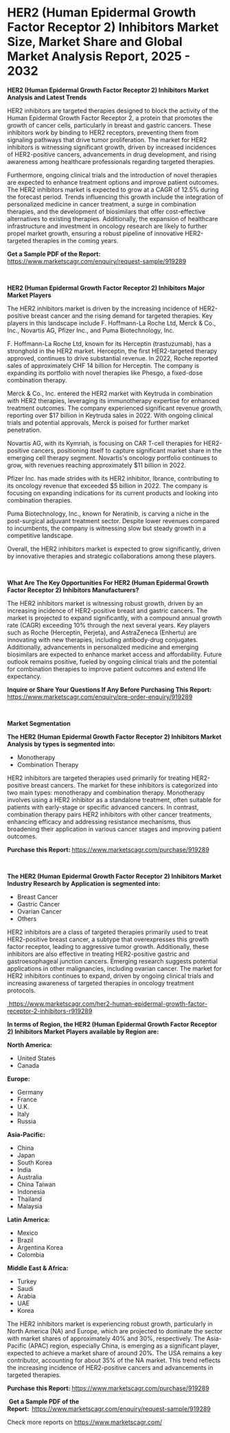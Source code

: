 <p><h1>HER2 (Human Epidermal Growth Factor Receptor 2) Inhibitors Market Size, Market Share and Global Market Analysis Report, 2025 - 2032</h1></p><p><strong>HER2 (Human Epidermal Growth Factor Receptor 2) Inhibitors Market Analysis and Latest Trends</strong></p>
<p><p>HER2 inhibitors are targeted therapies designed to block the activity of the Human Epidermal Growth Factor Receptor 2, a protein that promotes the growth of cancer cells, particularly in breast and gastric cancers. These inhibitors work by binding to HER2 receptors, preventing them from signaling pathways that drive tumor proliferation. The market for HER2 inhibitors is witnessing significant growth, driven by increased incidences of HER2-positive cancers, advancements in drug development, and rising awareness among healthcare professionals regarding targeted therapies. </p><p>Furthermore, ongoing clinical trials and the introduction of novel therapies are expected to enhance treatment options and improve patient outcomes. The HER2 inhibitors market is expected to grow at a CAGR of 12.5% during the forecast period. Trends influencing this growth include the integration of personalized medicine in cancer treatment, a surge in combination therapies, and the development of biosimilars that offer cost-effective alternatives to existing therapies. Additionally, the expansion of healthcare infrastructure and investment in oncology research are likely to further propel market growth, ensuring a robust pipeline of innovative HER2-targeted therapies in the coming years.</p></p>
<p><strong>Get a Sample PDF of the Report:&nbsp;</strong> <a href="https://www.marketscagr.com/enquiry/request-sample/919289?utm_campaign=2462&utm_medium=2&utm_source=Github&utm_content=ia&utm_term=03032025&utm_id=her2-human-epidermal-growth-factor-receptor-2-inhibitors">https://www.marketscagr.com/enquiry/request-sample/919289</a></p>
<p>&nbsp;</p>
<p><strong>HER2 (Human Epidermal Growth Factor Receptor 2) Inhibitors Major Market Players</strong></p>
<p><p>The HER2 inhibitors market is driven by the increasing incidence of HER2-positive breast cancer and the rising demand for targeted therapies. Key players in this landscape include F. Hoffmann-La Roche Ltd, Merck & Co., Inc., Novartis AG, Pfizer Inc., and Puma Biotechnology, Inc.</p><p>F. Hoffmann-La Roche Ltd, known for its Herceptin (trastuzumab), has a stronghold in the HER2 market. Herceptin, the first HER2-targeted therapy approved, continues to drive substantial revenue. In 2022, Roche reported sales of approximately CHF 14 billion for Herceptin. The company is expanding its portfolio with novel therapies like Phesgo, a fixed-dose combination therapy.</p><p>Merck & Co., Inc. entered the HER2 market with Keytruda in combination with HER2 therapies, leveraging its immunotherapy expertise for enhanced treatment outcomes. The company experienced significant revenue growth, reporting over $17 billion in Keytruda sales in 2022. With ongoing clinical trials and potential approvals, Merck is poised for further market penetration.</p><p>Novartis AG, with its Kymriah, is focusing on CAR T-cell therapies for HER2-positive cancers, positioning itself to capture significant market share in the emerging cell therapy segment. Novartis's oncology portfolio continues to grow, with revenues reaching approximately $11 billion in 2022.</p><p>Pfizer Inc. has made strides with its HER2 inhibitor, Ibrance, contributing to its oncology revenue that exceeded $5 billion in 2022. The company is focusing on expanding indications for its current products and looking into combination therapies.</p><p>Puma Biotechnology, Inc., known for Neratinib, is carving a niche in the post-surgical adjuvant treatment sector. Despite lower revenues compared to incumbents, the company is witnessing slow but steady growth in a competitive landscape.</p><p>Overall, the HER2 inhibitors market is expected to grow significantly, driven by innovative therapies and strategic collaborations among these players.</p></p>
<p>&nbsp;</p>
<p><strong>What Are The Key Opportunities For HER2 (Human Epidermal Growth Factor Receptor 2) Inhibitors Manufacturers?</strong></p>
<p><p>The HER2 inhibitors market is witnessing robust growth, driven by an increasing incidence of HER2-positive breast and gastric cancers. The market is projected to expand significantly, with a compound annual growth rate (CAGR) exceeding 10% through the next several years. Key players such as Roche (Herceptin, Perjeta), and AstraZeneca (Enhertu) are innovating with new therapies, including antibody-drug conjugates. Additionally, advancements in personalized medicine and emerging biosimilars are expected to enhance market access and affordability. Future outlook remains positive, fueled by ongoing clinical trials and the potential for combination therapies to improve patient outcomes and extend life expectancy.</p></p>
<p><strong>Inquire or Share Your Questions If Any Before Purchasing This Report:</strong> <a href="https://www.marketscagr.com/enquiry/pre-order-enquiry/919289?utm_campaign=2462&utm_medium=2&utm_source=Github&utm_content=ia&utm_term=03032025&utm_id=her2-human-epidermal-growth-factor-receptor-2-inhibitors">https://www.marketscagr.com/enquiry/pre-order-enquiry/919289</a></p>
<p>&nbsp;</p>
<p><strong>Market Segmentation</strong></p>
<p><strong>The HER2 (Human Epidermal Growth Factor Receptor 2) Inhibitors Market Analysis by types is segmented into:</strong></p>
<p><ul><li>Monotherapy</li><li>Combination Therapy</li></ul></p>
<p><p>HER2 inhibitors are targeted therapies used primarily for treating HER2-positive breast cancers. The market for these inhibitors is categorized into two main types: monotherapy and combination therapy. Monotherapy involves using a HER2 inhibitor as a standalone treatment, often suitable for patients with early-stage or specific advanced cancers. In contrast, combination therapy pairs HER2 inhibitors with other cancer treatments, enhancing efficacy and addressing resistance mechanisms, thus broadening their application in various cancer stages and improving patient outcomes.</p></p>
<p><strong>Purchase this Report:&nbsp;</strong><a href="https://www.marketscagr.com/purchase/919289?utm_campaign=2462&utm_medium=2&utm_source=Github&utm_content=ia&utm_term=03032025&utm_id=her2-human-epidermal-growth-factor-receptor-2-inhibitors">https://www.marketscagr.com/purchase/919289</a></p>
<p>&nbsp;</p>
<p><strong>The HER2 (Human Epidermal Growth Factor Receptor 2) Inhibitors Market Industry Research by Application is segmented into:</strong></p>
<p><ul><li>Breast Cancer</li><li>Gastric Cancer</li><li>Ovarian Cancer</li><li>Others</li></ul></p>
<p><p>HER2 inhibitors are a class of targeted therapies primarily used to treat HER2-positive breast cancer, a subtype that overexpresses this growth factor receptor, leading to aggressive tumor growth. Additionally, these inhibitors are also effective in treating HER2-positive gastric and gastroesophageal junction cancers. Emerging research suggests potential applications in other malignancies, including ovarian cancer. The market for HER2 inhibitors continues to expand, driven by ongoing clinical trials and increasing awareness of targeted therapies in oncology treatment protocols.</p></p>
<p><a href="https://www.marketscagr.com/her2-human-epidermal-growth-factor-receptor-2-inhibitors-r919289?utm_campaign=2462&utm_medium=2&utm_source=Github&utm_content=ia&utm_term=03032025&utm_id=her2-human-epidermal-growth-factor-receptor-2-inhibitors">&nbsp;https://www.marketscagr.com/her2-human-epidermal-growth-factor-receptor-2-inhibitors-r919289</a></p>
<p><strong>In terms of Region, the HER2 (Human Epidermal Growth Factor Receptor 2) Inhibitors Market Players available by Region are:</strong></p>
<p>
    <p> <strong> North America: </strong>
        <ul>
            <li>United States</li>
            <li>Canada</li>
        </ul>
        </p> 
    <p> <strong> Europe: </strong>
        <ul>
            <li>Germany</li>
            <li>France</li>
            <li>U.K.</li>
            <li>Italy</li>
            <li>Russia</li>
        </ul>
        </p> 
    <p> <strong> Asia-Pacific: </strong>
        <ul>
            <li>China</li>
            <li>Japan</li>
            <li>South Korea</li>
            <li>India</li>
            <li>Australia</li>
            <li>China Taiwan</li>
            <li>Indonesia</li>
            <li>Thailand</li>
            <li>Malaysia</li>
        </ul>
        </p> 
    <p> <strong> Latin America: </strong>
        <ul>
            <li>Mexico</li>
            <li>Brazil</li>
            <li>Argentina Korea</li>
            <li>Colombia</li>
        </ul>
        </p> 
    <p> <strong> Middle East & Africa: </strong>
        <ul>
            <li>Turkey</li>
            <li>Saudi</li>
            <li>Arabia</li>
            <li>UAE</li>
            <li>Korea</li>
        </ul>
    </p>
    </p>
<p><p>The HER2 inhibitors market is experiencing robust growth, particularly in North America (NA) and Europe, which are projected to dominate the sector with market shares of approximately 40% and 30%, respectively. The Asia-Pacific (APAC) region, especially China, is emerging as a significant player, expected to achieve a market share of around 20%. The USA remains a key contributor, accounting for about 35% of the NA market. This trend reflects the increasing incidence of HER2-positive cancers and advancements in targeted therapies.</p></p>
<p><strong>Purchase this Report: </strong><a href="https://www.marketscagr.com/purchase/919289?utm_campaign=2462&utm_medium=2&utm_source=Github&utm_content=ia&utm_term=03032025&utm_id=her2-human-epidermal-growth-factor-receptor-2-inhibitors">https://www.marketscagr.com/purchase/919289</a></p>
<p>&nbsp;<strong>Get a Sample PDF of the Report:&nbsp;&nbsp;</strong><a href="https://www.marketscagr.com/enquiry/request-sample/919289?utm_campaign=2462&utm_medium=2&utm_source=Github&utm_content=ia&utm_term=03032025&utm_id=her2-human-epidermal-growth-factor-receptor-2-inhibitors">https://www.marketscagr.com/enquiry/request-sample/919289</a></p>
<p><strong></strong></p>
<p>Check more reports on <a href="https://www.marketscagr.com/?utm_campaign=2462&utm_medium=2&utm_source=Github&utm_content=ia&utm_term=03032025&utm_id=her2-human-epidermal-growth-factor-receptor-2-inhibitors">https://www.marketscagr.com/</a></p>